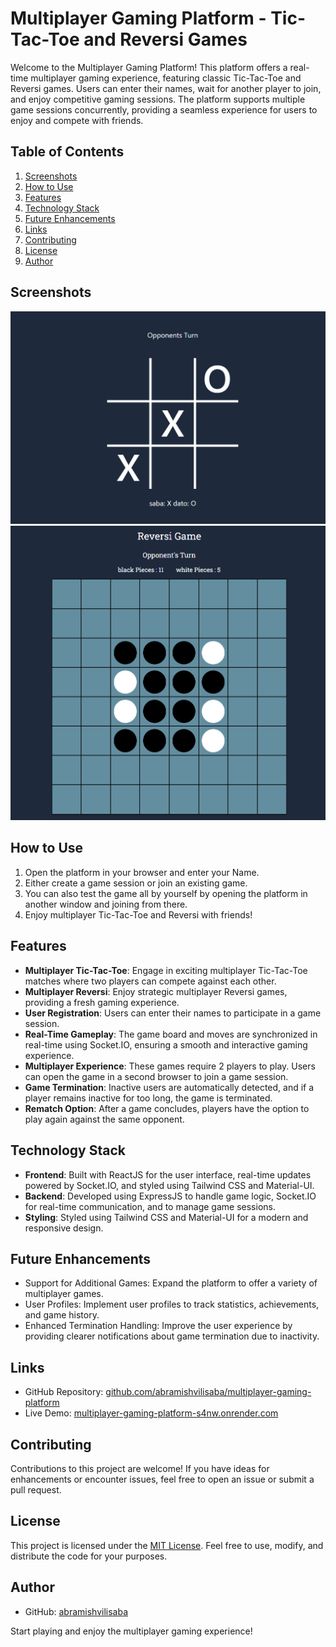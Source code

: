 # Multiplayer Gaming Platform - Tic-Tac-Toe and Reversi Games

Welcome to the Multiplayer Gaming Platform! This platform offers a real-time multiplayer gaming experience, featuring classic Tic-Tac-Toe and Reversi games. Users can enter their names, wait for another player to join, and enjoy competitive gaming sessions. The platform supports multiple game sessions concurrently, providing a seamless experience for users to enjoy and compete with friends.

## Table of Contents

1. [Screenshots](#screenshots)
2. [How to Use](#how-to-use)
3. [Features](#features)
4. [Technology Stack](#technology-stack)
5. [Future Enhancements](#future-enhancements)
6. [Links](#links)
7. [Contributing](#contributing)
8. [License](#license)
9. [Author](#author)

## Screenshots

![Screenshot1](./screenshot.jpg)
![Screenshot2](./screenshot2.jpg)

## How to Use

1. Open the platform in your browser and enter your Name.
2. Either create a game session or join an existing game.
3. You can also test the game all by yourself by opening the platform in another window and joining from there.
4. Enjoy multiplayer Tic-Tac-Toe and Reversi with friends!

## Features

-   **Multiplayer Tic-Tac-Toe**: Engage in exciting multiplayer Tic-Tac-Toe matches where two players can compete against each other.
-   **Multiplayer Reversi**: Enjoy strategic multiplayer Reversi games, providing a fresh gaming experience.
-   **User Registration**: Users can enter their names to participate in a game session.
-   **Real-Time Gameplay**: The game board and moves are synchronized in real-time using Socket.IO, ensuring a smooth and interactive gaming experience.
-   **Multiplayer Experience**: These games require 2 players to play. Users can open the game in a second browser to join a game session.
-   **Game Termination**: Inactive users are automatically detected, and if a player remains inactive for too long, the game is terminated.
-   **Rematch Option**: After a game concludes, players have the option to play again against the same opponent.

## Technology Stack

-   **Frontend**: Built with ReactJS for the user interface, real-time updates powered by Socket.IO, and styled using Tailwind CSS and Material-UI.
-   **Backend**: Developed using ExpressJS to handle game logic, Socket.IO for real-time communication, and to manage game sessions.
-   **Styling**: Styled using Tailwind CSS and Material-UI for a modern and responsive design.

## Future Enhancements

-   Support for Additional Games: Expand the platform to offer a variety of multiplayer games.
-   User Profiles: Implement user profiles to track statistics, achievements, and game history.
-   Enhanced Termination Handling: Improve the user experience by providing clearer notifications about game termination due to inactivity.

## Links

-   GitHub Repository: [github.com/abramishvilisaba/multiplayer-gaming-platform](https://github.com/abramishvilisaba/multiplayer-gaming-platform)
-   Live Demo: [multiplayer-gaming-platform-s4nw.onrender.com](https://multiplayer-gaming-platform-s4nw.onrender.com/)

## Contributing

Contributions to this project are welcome! If you have ideas for enhancements or encounter issues, feel free to open an issue or submit a pull request.

## License

This project is licensed under the [MIT License](LICENSE). Feel free to use, modify, and distribute the code for your purposes.

## Author

-   GitHub: [abramishvilisaba](https://github.com/abramishvilisaba)

Start playing and enjoy the multiplayer gaming experience!

